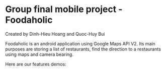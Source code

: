 # Group final mobile project - Foodaholic
Created by Dinh-Hieu Hoang and Quoc-Huy Bui

Foodaholic is an android application using Google Maps API V2. Its main purposes are storing a list of restaurants, find the direction to a restaurants using maps and camera bearing.

Here are our features demos:
